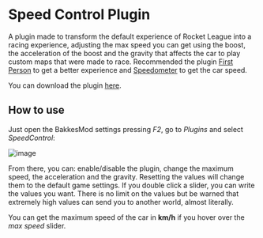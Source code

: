 # Speed Control Plugin
A plugin made to transform the default experience of Rocket League into a racing experience, adjusting the max speed you can get using the boost, the acceleration of the boost and the gravity that affects the car to play custom maps that were made to race. Recommended the plugin <a href="https://bakkesplugins.com/plugins/view/34">First Person</a> to get a better experience and <a href="https://bakkesplugins.com/plugins/view/73">Speedometer</a> to get the car speed.

You can download the plugin <a href="https://bakkesplugins.com/plugins/view/400">here</a>.

## How to use
Just open the BakkesMod settings pressing *F2*, go to *Plugins* and select *SpeedControl*:

![image](https://github.com/Sauleteh/speed-control/assets/22859905/ce23d83f-0950-48ca-acbd-d0884b8e06b3)

From there, you can: enable/disable the plugin, change the maximum speed, the acceleration and the gravity. Resetting the values will change them to the default game settings. If you double click a slider, you can write the values you want. There is no limit on the values but be warned that extremely high values can send you to another world, almost literally.

You can get the maximum speed of the car in **km/h** if you hover over the *max speed* slider.
